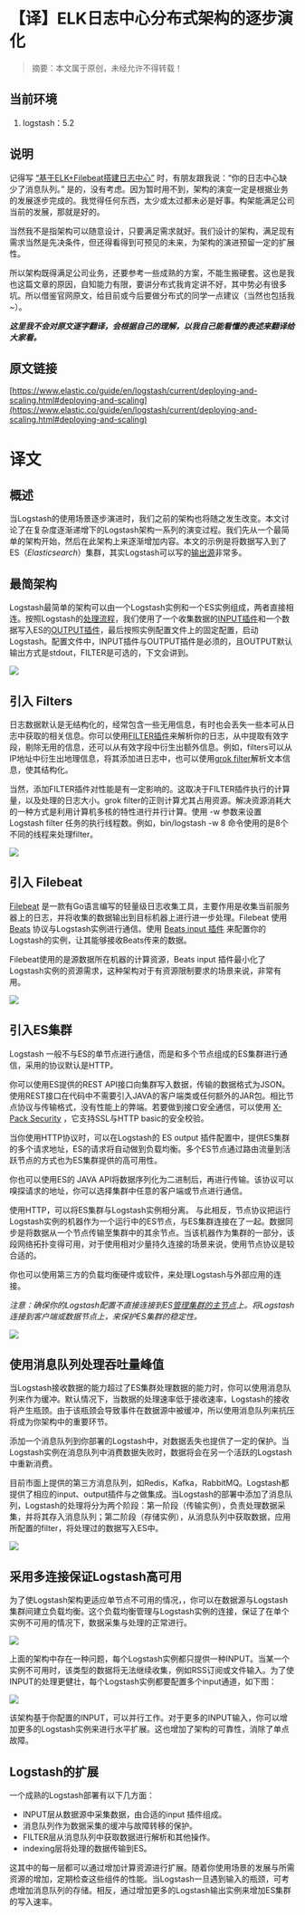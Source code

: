 # 【译】ELK日志中心分布式架构的逐步演化
 
> 摘要：本文属于原创，未经允许不得转载！

## 当前环境
1. logstash：5.2

## 说明
记得写 [“基于ELK+Filebeat搭建日志中心”](https://github.com/jasonGeng88/blog/blob/master/201703/elk.md) 时，有朋友跟我说：“你的日志中心缺少了消息队列。” 是的，没有考虑。因为暂时用不到，架构的演变一定是根据业务的发展逐步完成的。我觉得任何东西，太少或太过都未必是好事。构架能满足公司当前的发展，那就是好的。

当然我不是指架构可以随意设计，只要满足需求就好。我们设计的架构，满足现有需求当然是先决条件，但还得看得到可预见的未来，为架构的演进预留一定的扩展性。

所以架构既得满足公司业务，还要参考一些成熟的方案，不能生搬硬套。这也是我也这篇文章的原因，自知能力有限，要讲分布式我肯定讲不好，其中势必有很多坑。所以借鉴官网原文，给目前或今后要做分布式的同学一点建议（当然也包括我~）。


***这里我不会对原文逐字翻译，会根据自己的理解，以我自己能看懂的表述来翻译给大家看。***

## 原文链接

[https://www.elastic.co/guide/en/logstash/current/deploying-and-scaling.html#deploying-and-scaling](https://www.elastic.co/guide/en/logstash/current/deploying-and-scaling.html#deploying-and-scaling)

# 译文 

## 概述
当Logstash的使用场景逐步演进时，我们之前的架构也将随之发生改变。本文讨论了在复杂度逐渐递增下的Logstash架构一系列的演变过程。我们先从一个最简单的架构开始，然后在此架构上来逐渐增加内容。本文的示例是将数据写入到了ES（*Elasticsearch*）集群，其实Logstash可以写的[输出源](https://www.elastic.co/guide/en/logstash/5.2/output-plugins.html)非常多。

## 最简架构
Logstash最简单的架构可以由一个Logstash实例和一个ES实例组成，两者直接相连。按照Logstash的[处理流程](https://www.elastic.co/guide/en/logstash/5.2/pipeline.html)，我们使用了一个收集数据的[INPUT插件](https://www.elastic.co/guide/en/logstash/5.2/input-plugins.html)和一个数据写入ES的[OUTPUT插件](https://www.elastic.co/guide/en/logstash/5.2/output-plugins.html)，最后按照实例配置文件上的固定配置，启动Logstash。配置文件中，INPUT插件与OUTPUT插件是必须的，且OUTPUT默认输出方式是stdout，FILTER是可选的，下文会讲到。

![](assets/logstash_scale_01.png)

## 引入 Filters
日志数据默认是无结构化的，经常包含一些无用信息，有时也会丢失一些本可从日志中获取的相关信息。你可以使用[FILTER插件](https://www.elastic.co/guide/en/logstash/5.2/filter-plugins.html)来解析你的日志，从中提取有效字段，剔除无用的信息，还可以从有效字段中衍生出额外信息。例如，filters可以从IP地址中衍生出地理信息，将其添加进日志中，也可以使用[grok filter](https://www.elastic.co/guide/en/logstash/5.2/plugins-filters-grok.html)解析文本信息，使其结构化。

当然，添加FILTER插件对性能是有一定影响的。这取决于FILTER插件执行的计算量，以及处理的日志大小。grok filter的正则计算尤其占用资源。解决资源消耗大的一种方式是利用计算机多核的特性进行并行计算。使用 -w 参数来设置 Logstash filter 任务的执行线程数。例如，bin/logstash -w 8 命令使用的是8个不同的线程来处理filter。

![](assets/logstash_scale_02.png)

## 引入 Filebeat
[Filebeat](https://www.elastic.co/guide/en/beats/filebeat/current/index.html) 是一款有Go语言编写的轻量级日志收集工具，主要作用是收集当前服务器上的日志，并将收集的数据输出到目标机器上进行进一步处理。Filebeat 使用 [Beats](https://www.elastic.co/guide/en/beats/libbeat/current/index.html) 协议与Logstash实例进行通信。使用 [Beats input 插件](https://www.elastic.co/guide/en/logstash/5.2/plugins-inputs-beats.html) 来配置你的Logstash的实例，让其能够接收Beats传来的数据。

Filebeat使用的是源数据所在机器的计算资源，Beats input 插件最小化了Logstash实例的资源需求，这种架构对于有资源限制要求的场景来说，非常有用。

![](assets/logstash_scale_03.png)

## 引入ES集群

Logstash 一般不与ES的单节点进行通信，而是和多个节点组成的ES集群进行通信，采用的协议默认是HTTP。

你可以使用ES提供的REST API接口向集群写入数据，传输的数据格式为JSON。使用REST接口在代码中不需要引入JAVA的客户端类或任何额外的JAR包。相比节点协议与传输格式，没有性能上的弊端。若要做到接口安全通信，可以使用 [X-Pack Security](https://www.elastic.co/guide/en/x-pack/current/xpack-security.html) ，它支持SSL与HTTP basic的安全校验。

当你使用HTTP协议时，可以在Logstash的 ES output 插件配置中，提供ES集群的多个请求地址，ES的请求将自动做到负载均衡。多个ES节点通过路由流量到活跃节点的方式也为ES集群提供的高可用性。

你也可以使用ES的 JAVA API将数据序列化为二进制后，再进行传输。该协议可以嗅探请求的地址，你可以选择集群中任意的客户端或节点进行通信。

使用HTTP，可以将ES集群与Logstash实例相分离。 与此相反，节点协议把运行Logstash实例的机器作为一个运行中的ES节点，与ES集群连接在了一起。数据同步是将数据从一个节点传输至集群中的其余节点。当该机器作为集群的一部分，该段网络拓扑变得可用，对于使用相对少量持久连接的场景来说，使用节点协议是较合适的。

你也可以使用第三方的负载均衡硬件或软件，来处理Logstash与外部应用的连接。

*注意：确保你的Logstash配置不直接连接到ES[管理集群的主节点](https://www.elastic.co/guide/en/elasticsearch/reference/5.2/modules-node.html)上。将Logstash连接到客户端或数据节点上，来保护ES集群的稳定性。*

![](assets/logstash_scale_04.png)

## 使用消息队列处理吞吐量峰值

当Logstash接收数据的能力超过了ES集群处理数据的能力时，你可以使用消息队列来作为缓冲。默认情况下，当数据的处理速率低于接收速率，Logstash的接收将产生瓶颈。由于该瓶颈会导致事件在数据源中被缓冲，所以使用消息队列来抗压将成为你架构中的重要环节。

添加一个消息队列到你部署的Logstash中，对数据丢失也提供了一定的保护。当Logstash实例在消息队列中消费数据失败时，数据将会在另一个活跃的Logstash中重新消费。

目前市面上提供的第三方消息队列，如Redis，Kafka，RabbitMQ。Logstash都提供了相应的input、output插件与之做集成。当Logstash的部署中添加了消息队列，Logstash的处理将分为两个阶段：第一阶段（传输实例），负责处理数据采集，并将其存入消息队列；第二阶段（存储实例），从消息队列中获取数据，应用所配置的filter，将处理过的数据写入ES中。

![](assets/logstash_scale_05.png)

## 采用多连接保证Logstash高可用

为了使Logstash架构更适应单节点不可用的情况，，你可以在数据源与Logstash集群间建立负载均衡。这个负载均衡管理与Logstash实例的连接，保证了在单个实例不可用的情况下，数据采集与处理的正常进行。

![](assets/logstash_scale_06.png)

上面的架构中存在一种问题，每个Logstash实例都只提供一种INPUT。当某一个实例不可用时，该类型的数据将无法继续收集，例如RSS订阅或文件输入。为了使INPUT的处理更健壮，每个Logstash实例都要配置多个input通道，如下图：

![](assets/logstash_scale_07.png)

该架构基于你配置的INPUT，可以并行工作。对于更多的INPUT输入，你可以增加更多的Logstash实例来进行水平扩展。这也增加了架构的可靠性，消除了单点故障。

## Logstash的扩展

一个成熟的Logstash部署有以下几方面：

* INPUT层从数据源中采集数据，由合适的input 插件组成。
* 消息队列作为数据采集的缓冲与故障转移的保护。
* FILTER层从消息队列中获取数据进行解析和其他操作。
* indexing层将处理的数据传输到ES。

这其中的每一层都可以通过增加计算资源进行扩展。随着你使用场景的发展与所需资源的增加，定期检查这些组件的性能。当Logstash一旦遇到输入的瓶颈，可考虑增加消息队列的存储。相反，通过增加更多的Logstash输出实例来增加ES集群的写入速率。
